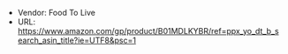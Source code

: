 - Vendor: Food To Live
- URL: https://www.amazon.com/gp/product/B01MDLKYBR/ref=ppx_yo_dt_b_search_asin_title?ie=UTF8&psc=1
